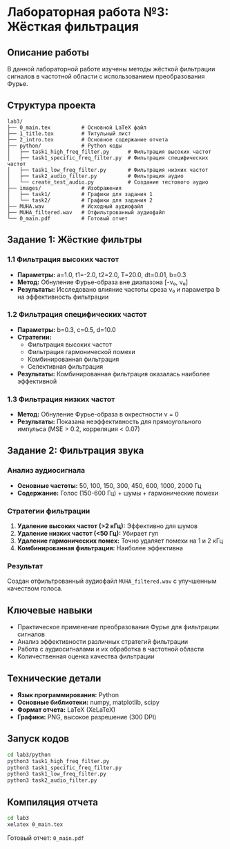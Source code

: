 # Лабораторная работа №3: Жёсткая фильтрация

## Описание работы

В данной лабораторной работе изучены методы жёсткой фильтрации сигналов в частотной области с использованием преобразования Фурье.

## Структура проекта

```
lab3/
├── 0_main.tex          # Основной LaTeX файл
├── 1_title.tex         # Титульный лист
├── 2_intro.tex         # Основное содержание отчета
├── python/             # Python коды
│   ├── task1_high_freq_filter.py      # Фильтрация высоких частот
│   ├── task1_specific_freq_filter.py  # Фильтрация специфических частот
│   ├── task1_low_freq_filter.py       # Фильтрация низких частот
│   ├── task2_audio_filter.py          # Фильтрация аудио
│   └── create_test_audio.py           # Создание тестового аудио
├── images/             # Изображения
│   ├── task1/          # Графики для задания 1
│   └── task2/          # Графики для задания 2
├── MUHA.wav            # Исходный аудиофайл
├── MUHA_filtered.wav   # Отфильтрованный аудиофайл
└── 0_main.pdf          # Готовый отчет
```

## Задание 1: Жёсткие фильтры

### 1.1 Фильтрация высоких частот
- **Параметры:** a=1.0, t1=-2.0, t2=2.0, T=20.0, dt=0.01, b=0.3
- **Метод:** Обнуление Фурье-образа вне диапазона [-ν₀, ν₀]
- **Результаты:** Исследовано влияние частоты среза ν₀ и параметра b на эффективность фильтрации

### 1.2 Фильтрация специфических частот
- **Параметры:** b=0.3, c=0.5, d=10.0
- **Стратегии:**
  - Фильтрация высоких частот
  - Фильтрация гармонической помехи
  - Комбинированная фильтрация
  - Селективная фильтрация
- **Результаты:** Комбинированная фильтрация оказалась наиболее эффективной

### 1.3 Фильтрация низких частот
- **Метод:** Обнуление Фурье-образа в окрестности ν = 0
- **Результаты:** Показана неэффективность для прямоугольного импульса (MSE > 0.2, корреляция < 0.07)

## Задание 2: Фильтрация звука

### Анализ аудиосигнала
- **Основные частоты:** 50, 100, 150, 300, 450, 600, 1000, 2000 Гц
- **Содержание:** Голос (150-600 Гц) + шумы + гармонические помехи

### Стратегии фильтрации
1. **Удаление высоких частот (>2 кГц):** Эффективно для шумов
2. **Удаление низких частот (<50 Гц):** Убирает гул
3. **Удаление гармонических помех:** Точно удаляет помехи на 1 и 2 кГц
4. **Комбинированная фильтрация:** Наиболее эффективна

### Результат
Создан отфильтрованный аудиофайл `MUHA_filtered.wav` с улучшенным качеством голоса.

## Ключевые навыки

- Практическое применение преобразования Фурье для фильтрации сигналов
- Анализ эффективности различных стратегий фильтрации
- Работа с аудиосигналами и их обработка в частотной области
- Количественная оценка качества фильтрации

## Технические детали

- **Язык программирования:** Python
- **Основные библиотеки:** numpy, matplotlib, scipy
- **Формат отчета:** LaTeX (XeLaTeX)
- **Графики:** PNG, высокое разрешение (300 DPI)

## Запуск кодов

```bash
cd lab3/python
python3 task1_high_freq_filter.py
python3 task1_specific_freq_filter.py
python3 task1_low_freq_filter.py
python3 task2_audio_filter.py
```

## Компиляция отчета

```bash
cd lab3
xelatex 0_main.tex
```

Готовый отчет: `0_main.pdf` 